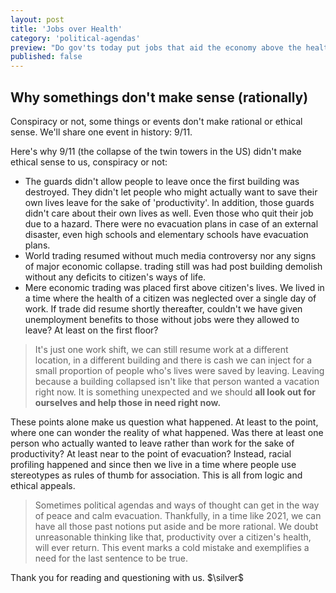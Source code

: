 ```yaml
---
layout: post
title: 'Jobs over Health'
category: 'political-agendas'
preview: "Do gov'ts today put jobs that aid the economy above the health of their citizens? We aim to provide rational logical explanations for the claim: 'national principles are valued over the welfare of its citizens'. In particular, we examine one event that happened that exemplifies (conspiracy or not) that nations are slowly becoming totalitarian in interests which the entails a devaluing of the citizen into an object. Rationally, major gov't actions are rather...questionable. Truth awaits!"
published: false
---
```


<!-- note: need a detailed analysis of 9/11 from a cool minded political point of view, references to back up claims and solid logic to make points stronger, this article is more of a beginning page and can be developed further. videos, articles, personal experiences make claims better... -->

## Why somethings don't make sense (rationally)

Conspiracy or not, some things or events don't make rational or ethical sense. We'll share one event in history: 9/11.

Here's why 9/11 (the collapse of the twin towers in the US) didn't make ethical sense to us, conspiracy or not:

* The guards didn't allow people to leave once the first building was destroyed. They didn't let people who might actually want to save their own lives leave for the sake of 'productivity'. In addition, those guards didn't care about their own lives as well. Even those who quit their job due to a hazard. There were no evacuation plans in case of an external disaster, even high schools and elementary schools have evacuation plans.
* World trading resumed without much media controversy nor any signs of major economic collapse. trading still was had post building demolish without any deficits to citizen's ways of life.
* Mere economic trading was placed first above citizen's lives. We lived in a time where the health of a citizen was neglected over a single day of work. If trade did resume shortly thereafter, couldn't we have given unemployment benefits to those without jobs were they allowed to leave? At least on the first floor?
 > It's just one work shift, we can still resume work at a different location, in a different building and there is cash we can inject for a small proportion of people who's lives were saved by leaving. Leaving because a building collapsed isn't like that person wanted a vacation right now. It is something unexpected and we should **all look out for ourselves and help those in need right now.**

These points alone make us question what happened. At least to the point, where one can wonder the reality of what happened. Was there at least one person who actually wanted to leave rather than work for the sake of productivity? At least near to the point of evacuation? Instead, racial profiling happened and since then we live in a time where people use stereotypes as rules of thumb for association. This is all from logic and ethical appeals.

> Sometimes political agendas and ways of thought can get in the way of peace and calm evacuation. Thankfully, in a time like 2021, we can have all those past notions put aside and be more rational. We doubt unreasonable thinking like that, productivity over a citizen's health, will ever return. This event marks a cold mistake and exemplifies a need for the last sentence to be true.

Thank you for reading and questioning with us. $\silver$
